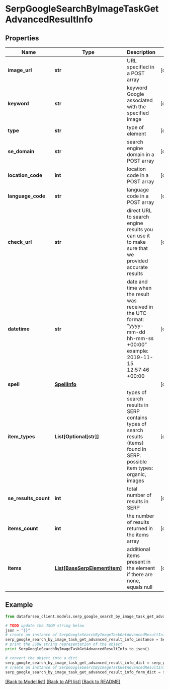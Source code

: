 # SerpGoogleSearchByImageTaskGetAdvancedResultInfo


## Properties

Name | Type | Description | Notes
------------ | ------------- | ------------- | -------------
**image_url** | **str** | URL specified in a POST array | [optional] 
**keyword** | **str** | keyword Google associated with the specified image | [optional] 
**type** | **str** | type of element | [optional] 
**se_domain** | **str** | search engine domain in a POST array | [optional] 
**location_code** | **int** | location code in a POST array | [optional] 
**language_code** | **str** | language code in a POST array | [optional] 
**check_url** | **str** | direct URL to search engine results you can use it to make sure that we provided accurate results | [optional] 
**datetime** | **str** | date and time when the result was received in the UTC format: “yyyy-mm-dd hh-mm-ss +00:00” example: 2019-11-15 12:57:46 +00:00 | [optional] 
**spell** | [**SpellInfo**](SpellInfo.md) |  | [optional] 
**item_types** | **List[Optional[str]]** | types of search results in SERP contains types of search results (items) found in SERP. possible item types: organic, images | [optional] 
**se_results_count** | **int** | total number of results in SERP | [optional] 
**items_count** | **int** | the number of results returned in the items array | [optional] 
**items** | [**List[BaseSerpElementItem]**](BaseSerpElementItem.md) | additional items present in the element if there are none, equals null | [optional] 

## Example

```python
from dataforseo_client.models.serp_google_search_by_image_task_get_advanced_result_info import SerpGoogleSearchByImageTaskGetAdvancedResultInfo

# TODO update the JSON string below
json = "{}"
# create an instance of SerpGoogleSearchByImageTaskGetAdvancedResultInfo from a JSON string
serp_google_search_by_image_task_get_advanced_result_info_instance = SerpGoogleSearchByImageTaskGetAdvancedResultInfo.from_json(json)
# print the JSON string representation of the object
print SerpGoogleSearchByImageTaskGetAdvancedResultInfo.to_json()

# convert the object into a dict
serp_google_search_by_image_task_get_advanced_result_info_dict = serp_google_search_by_image_task_get_advanced_result_info_instance.to_dict()
# create an instance of SerpGoogleSearchByImageTaskGetAdvancedResultInfo from a dict
serp_google_search_by_image_task_get_advanced_result_info_form_dict = serp_google_search_by_image_task_get_advanced_result_info.from_dict(serp_google_search_by_image_task_get_advanced_result_info_dict)
```
[[Back to Model list]](../README.md#documentation-for-models) [[Back to API list]](../README.md#documentation-for-api-endpoints) [[Back to README]](../README.md)


